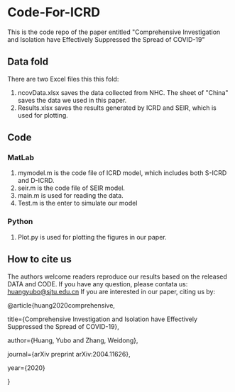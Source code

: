 # Code-For-ICRD
This is the code repo of the paper entitled "Comprehensive Investigation and Isolation have Effectively Suppressed the Spread of COVID-19"
## Data fold
There are two Excel files this this fold:
1. ncovData.xlsx saves the data collected from NHC. The sheet of "China" saves the data we used in this paper.
2. Results.xlsx saves the results generated by ICRD and SEIR, which is used for plotting.

## Code
### MatLab
1. mymodel.m is the code file of ICRD model, which includes both S-ICRD and D-ICRD.
2. seir.m is the code file of SEIR model.
3. main.m is used for reading the data.
4. Test.m is the enter to simulate our model
### Python
1. Plot.py is used for plotting the figures in our paper.

## How to cite us
The authors welcome readers reproduce our results based on the released DATA and CODE.
If you have any question, please contata us: huangyubo@sjtu.edu.cn
If you are interested in our paper, citing us by:

@article{huang2020comprehensive,   

  title={Comprehensive Investigation and Isolation have Effectively Suppressed the Spread of COVID-19}, 
  
  author={Huang, Yubo and Zhang, Weidong}, 
  
  journal={arXiv preprint arXiv:2004.11626}, 
  
  year={2020} 
  
}

